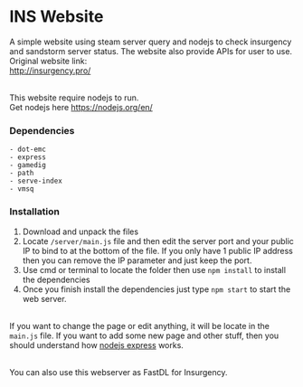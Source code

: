 # INS Website
A simple website using steam server query and nodejs to check insurgency and sandstorm server status. The website also provide APIs for user to use.<br>
Original website link:<br>
http://insurgency.pro/<br><br>

This website require nodejs to run.<br>
Get nodejs here https://nodejs.org/en/

### Dependencies
```
- dot-emc
- express
- gamedig
- path
- serve-index
- vmsq
```

### Installation
1) Download and unpack the files<br>
2) Locate `/server/main.js` file and then edit the server port and your public IP to bind to at the bottom of the file. If you only have 1 public IP address then you can remove the IP parameter and just keep the port.
3) Use cmd or terminal to locate the folder then use `npm install` to install the dependencies<br>
4) Once you finish install the dependencies just type `npm start` to start the web server.<br><br>

If you want to change the page or edit anything, it will be locate in the `main.js` file. If you want to add some new page and other stuff, then you should understand how [nodejs express](https://expressjs.com/) works.<br><br>

You can also use this webserver as FastDL for Insurgency.
